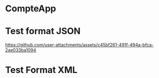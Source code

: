 
# CompteApp
# Test format JSON
https://github.com/user-attachments/assets/c45bf261-491f-494a-bfca-2ae033ba1094
# Test Format XML
